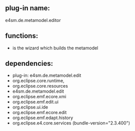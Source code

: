 ## plug-in name: 
 e4sm.de.metamodel.editor


## functions:
- is the wizard which builds the metamodel


## dependencies:
- plug-in: e4sm.de.metamodel.edit
- org.eclipse.core.runtime,
- org.eclipse.core.resources
- e4sm.de.metamodel.edit
- org.eclipse.emf.ecore.xmi
- org.eclipse.emf.edit.ui
- org.eclipse.ui.ide
- org.eclipse.emf.ecore.edit
- org.eclipse.emf.edapt.history
- org.eclipse.e4.core.services (bundle-version="2.3.400")
